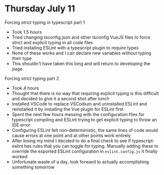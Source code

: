 # Thursday July 11

Forcing strict typing in typescript part 1
- Took 1.5 hours
- Tried changing tsconfig.json and other tsconfig VueJS files to force strict and explicit typing in all code files
- Tried installing ESLint with a typescript plugin to require types
- None of these works and I can declare new variables without typing their type
- This shouldn't have taken this long and will return to developing the page 

Forcing strict typing part 2
- Took 4 hours
- Thought that there is no way that requiring explicit typing is this difficult and decided to give it a second shot after lunch
- Installed VSCode to replace VSCodium and uninstalled ESLint and reinstalled it by installing the Vue plugin for ESLint first
- Spent the next few hours messing with the configuration files for typescript compiling and ESLint trying to get explicit typing to throw an IDE error
- Configuring ESLint felt non-deterministic, the same lines of code would cause errors at one point and at other points work entirely
- After losing my mind I decided to do a final check to see if typescript-eslint has rules that you can toggle for typing. Manually adding these to override the exported ESLint configuration in `eslint.config.js` it finally worked
- Unfortunate waste of a day, look forward to actually accomplishing something tomorrow